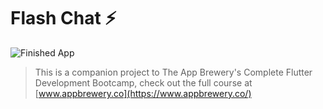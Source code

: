 

# Flash Chat ⚡️



![Finished App](https://github.com/londonappbrewery/Images/blob/master/flash_chat_flutter_demo.gif)


>This is a companion project to The App Brewery's Complete Flutter Development Bootcamp, check out the full course at [www.appbrewery.co](https://www.appbrewery.co/)

